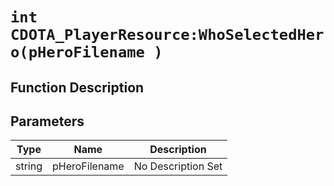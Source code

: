 # `int CDOTA_PlayerResource:WhoSelectedHero(pHeroFilename )`
## Function Description

## Parameters
Type|Name|Description
--|--|--
string|pHeroFilename|No Description Set
